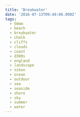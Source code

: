 ```yaml
---
title: 'Breakwater'
date: '2016-07-13T09:40:06.000Z'
tags:
  - 50mm
  - beach
  - breakwater
  - chalk
  - cliffs
  - clouds
  - coast
  - d300s
  - england
  - landscape
  - nikon
  - ocean
  - outdoor
  - sea
  - seaside
  - shore
  - sky
  - summer
  - water
---
```

